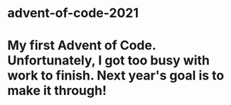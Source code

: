 # advent-of-code-2021

# My first Advent of Code. Unfortunately, I got too busy with work to finish. Next year's goal is to make it through!
